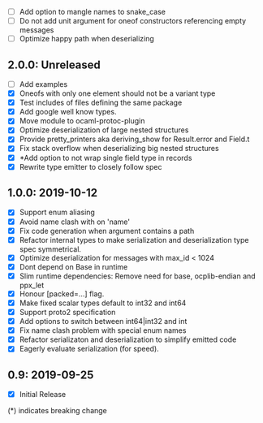 - [ ] Add option to mangle names to snake_case
- [ ] Do not add unit argument for oneof constructors referencing empty messages
- [ ] Optimize happy path when deserializing

## 2.0.0: Unreleased
- [ ] Add examples
- [x] Oneofs with only one element should not be a variant type
- [x] Test includes of files defining the same package
- [x] Add google well know types.
- [x] Move module to ocaml-protoc-plugin
- [x] Optimize deserialization of large nested structures
- [x] Provide pretty_printers aka deriving_show for Result.error and Field.t
- [x] Fix stack overflow when deserializing big nested structures
- [x] *Add option to not wrap single field type in records
- [x] Rewrite type emitter to closely follow spec

## 1.0.0: 2019-10-12
- [x] Support enum aliasing
- [x] Avoid name clash with on 'name'
- [x] Fix code generation when argument contains a path
- [x] Refactor internal types to make serialization and
      deserialization type spec symmetrical.
- [x] Optimize deserialization for messages with max_id < 1024
- [x] Dont depend on Base in runtime
- [x] Slim runtime dependencies: Remove need for base, ocplib-endian
      and ppx_let
- [x] Honour [packed=...] flag.
- [x] Make fixed scalar types default to int32 and int64
- [x] Support proto2 specification
- [x] Add options to switch between int64|int32 and int
- [x] Fix name clash problem with special enum names
- [x] Refactor serializaton and deserialization to simplify emitted code
- [x] Eagerly evaluate serialization (for speed).

## 0.9: 2019-09-25
- [x] Initial Release

(*) indicates breaking change

